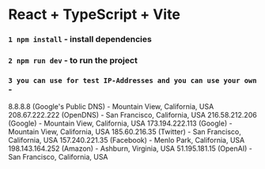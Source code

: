 # React + TypeScript + Vite

### `1 npm install` - install dependencies

### `2 npm run dev` - to run the project

### `3 you can use for test IP-Addresses and you can use your own` - 

8.8.8.8 (Google's Public DNS) - Mountain View, California, USA
208.67.222.222 (OpenDNS) - San Francisco, California, USA
216.58.212.206 (Google) - Mountain View, California, USA
173.194.222.113 (Google) - Mountain View, California, USA
185.60.216.35 (Twitter) - San Francisco, California, USA
157.240.221.35 (Facebook) - Menlo Park, California, USA
198.143.164.252 (Amazon) - Ashburn, Virginia, USA
51.195.181.15 (OpenAI) - San Francisco, California, USA
